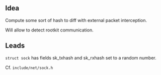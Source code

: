 Idea
----

Compute some sort of hash to diff with external packet interception.

Will allow to detect rootkit communication.


Leads
-----

`struct sock` has fields sk_txhash and sk_rxhash set to a random number.

Cf. `include/net/sock.h`

